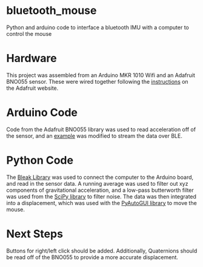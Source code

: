 # bluetooth_mouse
Python and arduino code to interface a bluetooth IMU with a computer to control the mouse

# Hardware
This project was assembled from an Arduino MKR 1010 Wifi and an Adafruit BNO055 sensor. 
These were wired together following the [instructions](https://learn.adafruit.com/adafruit-bno055-absolute-orientation-sensor/assembly) 
on the Adafruit website.

# Arduino Code
Code from the Adafruit BNO055 library was used to read acceleration off of the sensor, and an 
[example](https://create.arduino.cc/editor/dpajak/e7af8e95-0aff-4ce1-b2f7-4e7b446c2577/preview)
was modified to stream the data over BLE.

# Python Code
The [Bleak Library](https://pypi.org/project/bleak/) was used to connect the computer to the Arduino board,
and read in the sensor data. A running average was used to filter out xyz components of gravitational acceleration,
and a low-pass butterworth filter was used from the [SciPy library](https://pypi.org/project/scipy/) to filter noise.
The data was then integrated into a displacement, which was used with the [PyAutoGUI library](https://pypi.org/project/PyAutoGUI/)
to move the mouse.

# Next Steps
Buttons for right/left click should be added. Additionally, Quaternions should be read off of the BNO055 to provide a more accurate
displacement. 


